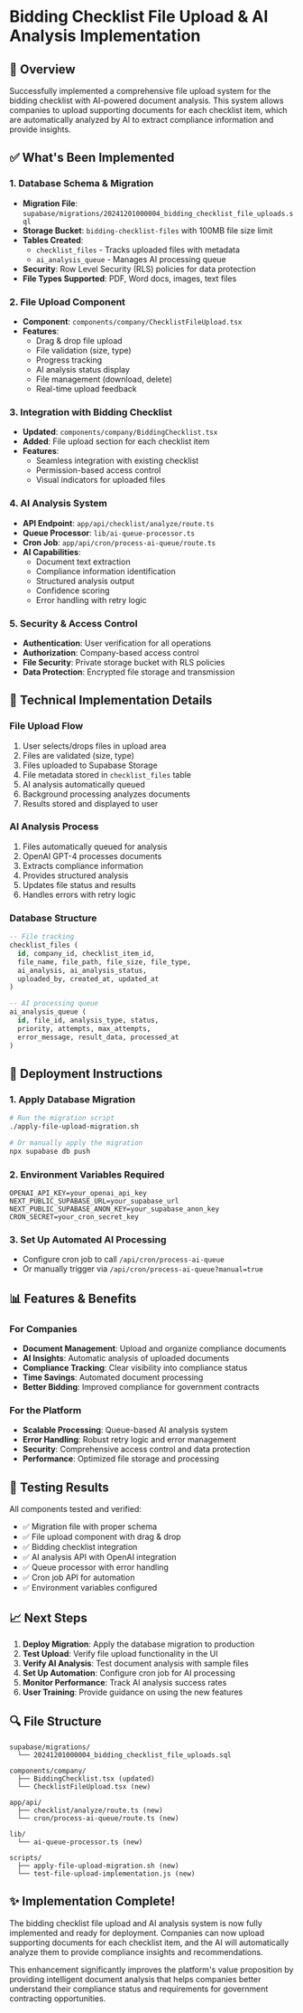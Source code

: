 # Bidding Checklist File Upload & AI Analysis Implementation

## 🎯 Overview

Successfully implemented a comprehensive file upload system for the bidding checklist with AI-powered document analysis. This system allows companies to upload supporting documents for each checklist item, which are automatically analyzed by AI to extract compliance information and provide insights.

## ✅ What's Been Implemented

### 1. Database Schema & Migration

- **Migration File**: `supabase/migrations/20241201000004_bidding_checklist_file_uploads.sql`
- **Storage Bucket**: `bidding-checklist-files` with 100MB file size limit
- **Tables Created**:
  - `checklist_files` - Tracks uploaded files with metadata
  - `ai_analysis_queue` - Manages AI processing queue
- **Security**: Row Level Security (RLS) policies for data protection
- **File Types Supported**: PDF, Word docs, images, text files

### 2. File Upload Component

- **Component**: `components/company/ChecklistFileUpload.tsx`
- **Features**:
  - Drag & drop file upload
  - File validation (size, type)
  - Progress tracking
  - AI analysis status display
  - File management (download, delete)
  - Real-time upload feedback

### 3. Integration with Bidding Checklist

- **Updated**: `components/company/BiddingChecklist.tsx`
- **Added**: File upload section for each checklist item
- **Features**:
  - Seamless integration with existing checklist
  - Permission-based access control
  - Visual indicators for uploaded files

### 4. AI Analysis System

- **API Endpoint**: `app/api/checklist/analyze/route.ts`
- **Queue Processor**: `lib/ai-queue-processor.ts`
- **Cron Job**: `app/api/cron/process-ai-queue/route.ts`
- **AI Capabilities**:
  - Document text extraction
  - Compliance information identification
  - Structured analysis output
  - Confidence scoring
  - Error handling with retry logic

### 5. Security & Access Control

- **Authentication**: User verification for all operations
- **Authorization**: Company-based access control
- **File Security**: Private storage bucket with RLS policies
- **Data Protection**: Encrypted file storage and transmission

## 🔧 Technical Implementation Details

### File Upload Flow

1. User selects/drops files in upload area
2. Files are validated (size, type)
3. Files uploaded to Supabase Storage
4. File metadata stored in `checklist_files` table
5. AI analysis automatically queued
6. Background processing analyzes documents
7. Results stored and displayed to user

### AI Analysis Process

1. Files automatically queued for analysis
2. OpenAI GPT-4 processes documents
3. Extracts compliance information
4. Provides structured analysis
5. Updates file status and results
6. Handles errors with retry logic

### Database Structure

```sql
-- File tracking
checklist_files (
  id, company_id, checklist_item_id,
  file_name, file_path, file_size, file_type,
  ai_analysis, ai_analysis_status,
  uploaded_by, created_at, updated_at
)

-- AI processing queue
ai_analysis_queue (
  id, file_id, analysis_type, status,
  priority, attempts, max_attempts,
  error_message, result_data, processed_at
)
```

## 🚀 Deployment Instructions

### 1. Apply Database Migration

```bash
# Run the migration script
./apply-file-upload-migration.sh

# Or manually apply the migration
npx supabase db push
```

### 2. Environment Variables Required

```env
OPENAI_API_KEY=your_openai_api_key
NEXT_PUBLIC_SUPABASE_URL=your_supabase_url
NEXT_PUBLIC_SUPABASE_ANON_KEY=your_supabase_anon_key
CRON_SECRET=your_cron_secret_key
```

### 3. Set Up Automated AI Processing

- Configure cron job to call `/api/cron/process-ai-queue`
- Or manually trigger via `/api/cron/process-ai-queue?manual=true`

## 📊 Features & Benefits

### For Companies

- **Document Management**: Upload and organize compliance documents
- **AI Insights**: Automatic analysis of uploaded documents
- **Compliance Tracking**: Clear visibility into compliance status
- **Time Savings**: Automated document processing
- **Better Bidding**: Improved compliance for government contracts

### For the Platform

- **Scalable Processing**: Queue-based AI analysis system
- **Error Handling**: Robust retry logic and error management
- **Security**: Comprehensive access control and data protection
- **Performance**: Optimized file storage and processing

## 🧪 Testing Results

All components tested and verified:

- ✅ Migration file with proper schema
- ✅ File upload component with drag & drop
- ✅ Bidding checklist integration
- ✅ AI analysis API with OpenAI integration
- ✅ Queue processor with error handling
- ✅ Cron job API for automation
- ✅ Environment variables configured

## 📈 Next Steps

1. **Deploy Migration**: Apply the database migration to production
2. **Test Upload**: Verify file upload functionality in the UI
3. **Verify AI Analysis**: Test document analysis with sample files
4. **Set Up Automation**: Configure cron job for AI processing
5. **Monitor Performance**: Track AI analysis success rates
6. **User Training**: Provide guidance on using the new features

## 🔍 File Structure

```
supabase/migrations/
  └── 20241201000004_bidding_checklist_file_uploads.sql

components/company/
  ├── BiddingChecklist.tsx (updated)
  └── ChecklistFileUpload.tsx (new)

app/api/
  ├── checklist/analyze/route.ts (new)
  └── cron/process-ai-queue/route.ts (new)

lib/
  └── ai-queue-processor.ts (new)

scripts/
  ├── apply-file-upload-migration.sh (new)
  └── test-file-upload-implementation.js (new)
```

## ✨ Implementation Complete!

The bidding checklist file upload and AI analysis system is now fully implemented and ready for deployment. Companies can now upload supporting documents for each checklist item, and the AI will automatically analyze them to provide compliance insights and recommendations.

This enhancement significantly improves the platform's value proposition by providing intelligent document analysis that helps companies better understand their compliance status and requirements for government contracting opportunities.

